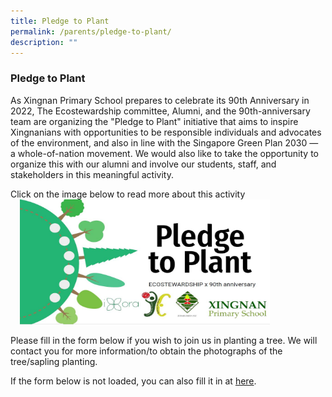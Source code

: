```yaml
---
title: Pledge to Plant
permalink: /parents/pledge-to-plant/
description: ""
---
```

### Pledge to Plant

As Xingnan Primary School prepares to celebrate its 90th Anniversary in 2022, The Ecostewardship committee, Alumni, and the 90th-anniversary team are organizing the "Pledge to Plant" initiative that aims to inspire Xingnanians with opportunities to be responsible individuals and advocates of the environment, and also in line with the Singapore Green Plan 2030 — a whole-of-nation movement. We would also like to take the opportunity to organize this with our alumni and involve our students, staff, and stakeholders in this meaningful activity.

Click on the image below to read more about this activity
<a href="https://designrr.page/?id=245411&token=2475520815&type=FP&h=4848"><img src="/images/Pledge%20to%20Plant.jpg" style="width:400px;height:200px;margin-left:15px;" align = "Centre"></a>




Please fill in the form below if you wish to join us in planting a tree. We will contact you for more information/to obtain the photographs of the tree/sapling planting.  
  

If the form below is not loaded, you can also fill it in at [here](https://form.gov.sg/61a0d6cfc403570012017c9a).